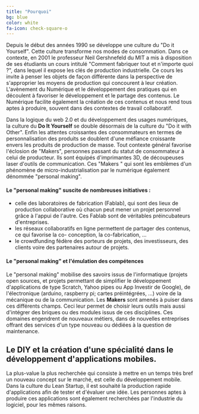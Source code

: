 ```yaml
---
title: "Pourquoi"
bg: blue
color: white
fa-icon: check-square-o
---
```


Depuis le début des années 1990 se développe une culture du "Do it Yourself". Cette culture transforme nos modes de consommation. Dans ce contexte, en 2001 le professeur Neil Gershnefeld du MIT a mis à disposition de ses étudiants un cours intitulé "Comment fabriquer tout et n'importe quoi ?", dans lequel  il expose les clés de production industrielle. Ce cours les invite à penser les objets de façon différente dans la perspective de s'approprier les moyens de production qui concourent à leur création.
L'avènement du Numérique et le développement des pratiques qui en découlent à favoriser le développement et le partage des contenus. Le Numérique facilite également la création de ces contenus et nous rend tous aptes à produire, souvent dans des contextes de travail collaboratif.

Dans la logique du web 2.0 et du développement des usages numériques, la culture du **Do It Yourself** se double désormais de la culture du "Do it with Other". Enfin les attentes croissantes des consommateurs en termes de personnalisation des produits se doublent d'une méfiance croissante envers les produits de production de masse.
Tout contexte général favorise l'éclosion de "Makers", personnes passant du statut de consommateur à celui de producteur. Ils sont équipés d'imprimantes 3D, de découpeuses laser d'outils de communication. Ces "Makers " qui sont les emblèmes d'un phénomène de micro-industrialisation par le numérique également dénommée "personal making".


#### Le "personal making" suscite de nombreuses initiatives :

- celle des laboratoires de fabrication (Fablab), qui sont des lieux de production collaborative où chacun peut mener un projet personnel grâce à l'appui de l'autre. Ces Fablab sont de véritables préincubateurs d'entreprises.
- les réseaux collaboratifs en ligne permettent de partager des contenus, ce qui favorise la co- conception, la co-fabrication, ...
- le crowdfunding fédère des porteurs de projets, des investisseurs, des clients voire des partenaires autour de projets.


#### Le "personal making" et l'émulation des compétences
Le "personal making" mobilise des savoirs issus de l'informatique (projets open sources, et projets permettant de simplifier le développement d'applications de type Scratch, Yahoo pipes ou App Investir de Google), de l'électronique (arduino, raspberry pi; cartes préintégrées, ...) voire de la mécanique ou de la communication. Les **Makers** sont amenés à puiser dans ces différents champs. Ceci leur permet de choisir leurs outils mais aussi d'intégrer des briques ou des modules issus de ces disciplines.
Ces domaines engendrent de nouveaux métiers, dans de nouvelles entreprises offrant des services d'un type nouveau ou dédiées à la question de maintenance.

## Le DIY et la création d'une spécialité dans le développement d'applications mobiles.

La plus-value la plus recherchée qui consiste à mettre en un temps très bref un nouveau concept sur le marché, est celle du développement mobile. Dans la culture du Lean Startup, il est souhaité la production rapide d'applications afin de tester et d'évaluer une idée. Les personnes aptes à produire ces applications sont également recherchées par l'industrie du logiciel, pour les mêmes raisons.
